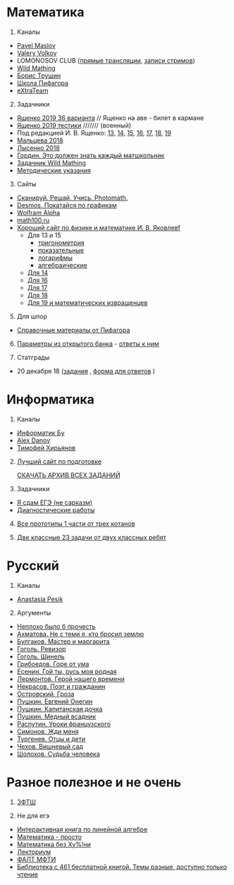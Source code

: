 # Математика
1. Каналы
  + [Pavel Maslov](https://www.youtube.com/channel/UCS3LBK0zy47iQgVApQo-fww)
  + [Valery Volkov](https://www.youtube.com/channel/UCLDpIKDTFBSwIYtAG0Wpibg)
  + LOMONOSOV CLUB ([прямые трансляции](https://www.youtube.com/user/lomonosovclubvideo), [записи стримов](https://www.youtube.com/channel/UC9C0wu31Q8jY1NTohcUCXWA))
  + [Wild Mathing](https://www.youtube.com/channel/UCj0Od_id0gPbmwZ65U8xwrw)
  + [Борис Трушин](https://www.youtube.com/channel/UCo2JwjPSEc9U8ZJ_KQi6rDQ)
  + [Школа Пифагора](https://www.youtube.com/channel/UC407WiIWio6gwRluzNSUQ3w)
  + [eXtraTeam](https://www.youtube.com/user/dmitrysinyaev)
  
2. Задачники
  + [Ященко 2019 36 варианта](https://github.com/tanookki/FizMatInf/blob/master/2019_Ященко_36_вариантов.pdf) // Ященко на аве - билет в кармане
  + [Ященко 2019 тестики](https://github.com/tanookki/FizMatInf/blob/master/2019_Ященко_тест.pdf) /////// (военный)
  + Под редакцией И. В. Ященко: 
  [13](https://github.com/tanookki/FizMatInf/blob/master/2019_Под%20редакцией%20И.%20В.%20Ященко_13.pdf), [14](https://github.com/tanookki/FizMatInf/blob/master/2019_Под%20редакцией%20И.%20В.%20Ященко_14.pdf), [15](https://github.com/tanookki/FizMatInf/blob/master/2019_Под%20редакцией%20И.%20В.%20Ященко_15.pdf), [16](https://github.com/tanookki/FizMatInf/blob/master/2019_Под%20редакцией%20И.%20В.%20Ященко_16.pdf), [17](https://github.com/tanookki/FizMatInf/blob/master/2019_Под%20редакцией%20И.%20В.%20Ященко_17.pdf), [18](https://github.com/tanookki/FizMatInf/blob/master/2019_Под%20редакцией%20И.%20В.%20Ященко_18.pdf), [19](https://github.com/tanookki/FizMatInf/blob/master/2019_Под%20редакцией%20И.%20В.%20Ященко_19.pdf)
  + [Мальцева 2018](https://github.com/tanookki/FizMatInf/blob/master/2018_Мальцева.pdf)
  + [Лысенко 2018](https://github.com/tanookki/FizMatInf/blob/master/2018_Лысенко.pdf)
  + [Гордин. Это должен знать каждый матшкольник](https://github.com/tanookki/FizMatInf/blob/master/Это%20должен%20знать%20каждый%20матшкольник.pdf)
  + [Задачник Wild Mathing](https://github.com/tanookki/FizMatInf/blob/master/Задачник%20Wild%20Mathing.pdf)
  + [Методические указания](https://github.com/tanookki/FizMatInf/blob/master/2019_профиль_Методические%20указания.pdf)
  
3. Сайты 
  + [Сканируй. Решай. Учись. Photomath.](https://www.photomath.net/ru/)
  + [Desmos. Покатайся по графикам](https://www.desmos.com)
  + [Wolfram Аlpha](https://www.wolframalpha.com)
  + [math100.ru](http://math100.ru/sprav-mat/)
  + [Хороший сайт по физике и математике И. В. Яковлевf](http://mathus.ru)
      + Для 13 и 15
        + [тригонометрия](https://github.com/tanookki/FizMatInf/blob/master/Тригонометрические%20уравнения.pdf)
        + [показательные](https://github.com/tanookki/FizMatInf/blob/master/Показательные%20уравнения%20и%20неравенства.pdf)
        + [логарифмы](https://github.com/tanookki/FizMatInf/blob/master/Логарифмические%20уравнения%20и%20неравенства.pdf)
        + [алгебраические](https://github.com/tanookki/FizMatInf/blob/master/Алгебраические%20уравнения%20и%20неравенства.pdf)
      + [Для 14](https://github.com/tanookki/FizMatInf/blob/master/Стереометрия.pdf)
      + [Для 16](https://github.com/tanookki/FizMatInf/blob/master/Планиметрия.pdf)
      + [Для 17](https://github.com/tanookki/FizMatInf/blob/master/Экономические%20задачи.pdf)
      + [Для 18](https://github.com/tanookki/FizMatInf/blob/master/Задачи%20с%20параметрами.pdf)
      + [Для 19 и математических извращенцев](https://github.com/tanookki/FizMatInf/blob/master/Нестандартные%20задачи.pdf)

5. Для шпор
  + [Справочные материалы от Пифагора](https://github.com/tanookki/FizMatInf/blob/master/Справочные%20материалы%20от%20Пифагора.pdf)

6. [Параметры из открытого банка](https://github.com/tanookki/FizMatInf/blob/master/Параматры_из_открытого_банка.pdf) - [ответы к ним](https://docs.google.com/spreadsheets/d/1RsTHs1ixwgMvTneheEBLyxyv_8Q6i5gKA3mdgf32K0o/edit#gid=0)

7. Статграды
  + 20 декабря 18 ([задания](https://github.com/tanookki/FizMatInf/blob/master/статград_20.12.18_задания.pdf) , [форма для ответов](https://docs.google.com/spreadsheets/d/1yg7RwqaRn0PYUrywPNlMfG7MQpUKBhTjlZLgDCDpW78/edit?usp=sharing) )



# Информатика
1. Каналы 
  + [Информатик Бу](https://www.youtube.com/channel/UCmUcjDHUkIMhfqBfyHYXYuA)
  + [Alex Danov](https://www.youtube.com/channel/UCxAZM_7sunA166ycxTj0Etw)
  + [Тимофей Хирьянов](https://www.youtube.com/user/tkhirianov)
  
2. [Лучший сайт по подготовке](http://kpolyakov.spb.ru/school/ege.htm)

    [СКАЧАТЬ АРХИВ ВСЕХ ЗАДАНИЙ](http://kpolyakov.spb.ru/download/ege2019kp.zip)

3. Задачники 
  + [Я сдам ЕГЭ (не сарказм)](https://drive.google.com/file/d/1Zapof48CUcb6b7lwapX-ggeKQfMQ-PIo/view)
  + [Диагностические работы](https://github.com/tanookki/FizMatInf/blob/master/2019_инфа_Диагностические%20работы.pdf)
 
4. [Все прототипы 1 части от трех котанов](https://docs.google.com/spreadsheets/d/1Cd-VYBV4-nshx7LiLT4DsER8oU14Hfx-Rkl63Rdyx-I/edit#gid=0)

5. [Две классные 23 задачи от двух классных ребят](https://github.com/tanookki/FizMatInf/blob/master/сложные%2023.pdf)



# Русский
1. Каналы
  + [Anastasia Pesik](https://www.youtube.com/channel/UC9PP3JxkeziZiWtPWKsk93A)
  
2. Аргументы
  + [Неплохо было б прочесть](https://github.com/tanookki/FizMatInf/blob/master/Аргументы_СНАЧАЛА%20ПРОЧТИ%20ЭТО.pdf)
  + [Ахматова. Не с теми я, кто бросил землю](https://github.com/tanookki/FizMatInf/blob/master/Аргументы_Ахматова_Не%20с%20теми%20я%2C%20кто%20бросил%20землю.pdf)
  + [Булгаков. Мастер и маргарита](https://github.com/tanookki/FizMatInf/blob/master/Аргументы_Булгаков_Мастер%20и%20маргарита.pdf)
  + [Гоголь. Ревизор](https://github.com/tanookki/FizMatInf/blob/master/Аргументы_Гоголь_Ревизор.pdf)
  + [Гоголь. Шинель](https://github.com/tanookki/FizMatInf/blob/master/Аргументы_Гоголь_Шинель.pdf)
  + [Грибоедов. Горе от ума](https://github.com/tanookki/FizMatInf/blob/master/Аргументы_Грибоедов_Горе%20от%20ума.pdf)
  + [Есенин. Гой ты, русь моя родная](https://github.com/tanookki/FizMatInf/blob/master/Аргументы_Есенин_Гой%20ты%2C%20русь%20моя%20родная.pdf)
  + [Лермонтов. Герой нашего времени](https://github.com/tanookki/FizMatInf/blob/master/Аргументы_Лермонтов_Герой%20нашего%20времени.pdf)
  + [Некрасов. Поэт и гражданин](https://github.com/tanookki/FizMatInf/blob/master/Аргументы_Некрасов_Поэт%20и%20гражданин.pdf)
  + [Островский. Гроза](https://github.com/tanookki/FizMatInf/blob/master/Аргументы_Островский_Гроза.pdf)
  + [Пушкин. Евгений Онегин](https://github.com/tanookki/FizMatInf/blob/master/Аргументы_Пушкин_Евгений%20Онегин.pdf)
  + [Пушкин. Капитанская дочка](https://github.com/tanookki/FizMatInf/blob/master/Аргументы_Пушкин_Капитанская%20дочка.pdf)
  + [Пушкин. Медный всадник](https://github.com/tanookki/FizMatInf/blob/master/Аргументы_Пушкин_Медный%20всадник.pdf)
  + [Распутин. Уроки французского](https://github.com/tanookki/FizMatInf/blob/master/Аргументы_Распутин_Уроки%20французского.pdf)
  + [Симонов. Жди меня](https://github.com/tanookki/FizMatInf/blob/master/Аргументы_Симонов_Жди%20меня.pdf)
  + [Тургенев. Отцы и дети](https://github.com/tanookki/FizMatInf/blob/master/Аргументы_Тургенев_Отцы%20и%20дети.pdf)
  + [Чехов. Вишневый сад](https://github.com/tanookki/FizMatInf/blob/master/Аргументы_Чехов_Вишневый%20сад.pdf)
  + [Шолохов. Судьба человека](https://github.com/tanookki/FizMatInf/blob/master/Аргументы_Шолохов_Судьба%20человека.pdf)




# Разное полезное и не очень
1. [ЗФТШ](https://drive.google.com/drive/folders/1TOiXxbW09wWUe6Bmhe72bflI_rujnYPY)

2. Не для егэ
  + [Интерактивная книга по линейной алгебре](http://immersivemath.com/ila)
  + [Математика - просто](https://www.youtube.com/channel/UClTIrwj5npeOaBjH6_AkKyA)
  + [Математика без Ху%!ни](https://www.youtube.com/channel/UCi3lxprPEKGjpmzzN90sceA)
  + [Лекториум](https://www.youtube.com/channel/UCxAGkrJYNlpC1jfnJvE_6Lw)
  + [ФАЛТ МФТИ](https://www.youtube.com/channel/UC4VtfXvBu4d0us1RLf7z-2g/featured)
  + [Библиотека с 461 бесплатной книгой. Темы разные, доступно только чтение](https://biblio-online.ru/catalog/281B66C0-2AA2-474F-9DC9-84FE01C4D95B/legendarnye-knigi-461)



